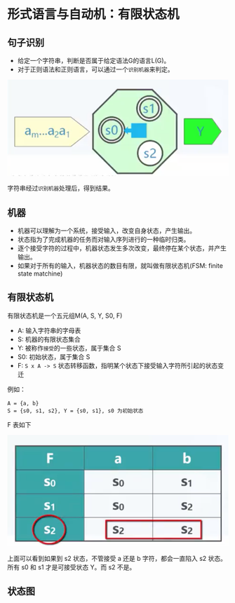 # 形式语言与自动机：有限状态机

## 句子识别

- 给定一个字符串，判断是否属于给定语法G的语言L(G)。
- 对于正则语法和正则语言，可以通过一个`识别机器`来判定。

![](./imgs/2022-04-20-22-36-50.png)

字符串经过`识别机器`处理后，得到结果。

## 机器

- 机器可以理解为一个系统，接受输入，改变自身状态，产生输出。
- 状态指为了完成机器的任务而对输入序列进行的一种临时归类。
- 逐个接受字符的过程中，机器状态发生多次改变，最终停在某个状态，并产生输出。
- 如果对于所有的输入，机器状态的数目有限，就叫做有限状态机(FSM: finite state matchine)

## 有限状态机

有限状态机是一个五元组M(A, S, Y, S0, F)

- A: 输入字符串的字母表
- S: 机器的有限状态集合
- Y: 被称作`接受`的一些状态，属于集合 S
- S0: 初始状态，属于集合 S
- F: `S x A -> S` 状态转移函数，指明某个状态下接受输入字符所引起的状态变迁

例如：

```
A = {a, b}
S = {s0, s1, s2}, Y = {s0, s1}, s0 为初始状态
```

F 表如下

![](./imgs/2022-04-20-22-46-26.png)

上面可以看到如果到 s2 状态，不管接受 a 还是 b 字符，都会一直陷入 s2 状态。所有 s0 和 s1 才是可接受状态 Y。而 s2 不是。

## 状态图

